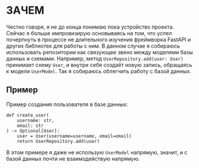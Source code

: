 # ЗАЧЕМ
Честно говоря, я не до конца понимаю пока устройство проекта. Сейчас я больше импровизирую основываясь на том, что успел почерпнуть в процессе не длительного изучения фреймворка FastAPI и других библиотек для работы с ним.
В данном случае я собираюсь использовать репозитории как связующее звено между моделями базы данных и схемами. Например, метод `UserRepository.add(user: User)` принимает схему `User`, и внутри себя создаёт новую запись, обращаясь к модели `UserModel`. Так я собираюсь облегчить работу с базой данных.

## Пример

Пример создания пользователя в базе данных:

```python3
def create_user(
    username: str,
    email: str
) -> Optional[User]:
    user = User(username=username, email=email)
    return UserRepository.add(user)
```

В этом примере я даже не использую `UserModel` напрямую, значит, и с базой данных почти не взаимодействую напрямую.